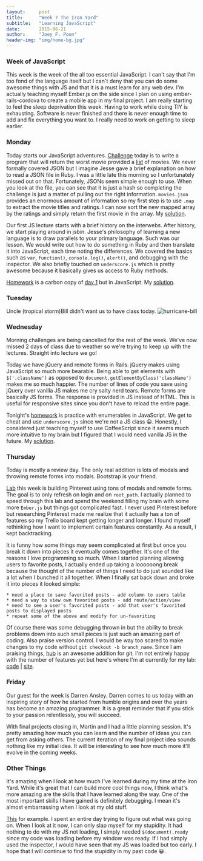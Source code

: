 ```yaml
---
layout:     post
title:      "Week 7 The Iron Yard"
subtitle:   "Learning JavaScript"
date:       2015-06-21
author:     "Joey F. Poon"
header-img: "img/home-bg.jpg"
---
```

### Week of JavaScript
This week is the week of the all too essential JavaScript. I can't say that I'm too fond of the language itself but I can't deny that you can do some awesome things with JS and that it is a must learn for any web dev. I'm actually teaching myself Ember.js on the side since I plan on using ember-rails-cordova to create a mobile app in my final project. I am really starting to feel the sleep deprivation this week. Having to work while doing TIY is exhausting. Software is never finished and there is never enough time to add and fix everything you want to. I really need to work on getting to sleep earlier.

### Monday
Today starts our JavaScript adventures. <a href="https://github.com/tiy-hou-q2-2015-rails/day-31" target="\_blank">Challenge</a> today is to write a program that will return the worst movie provided a <a href="https://github.com/tiy-hou-q2-2015-rails/day-31/blob/master/movies.json" target="\_blank">list</a> of movies. We never formally covered JSON but I imagine Jesse gave a brief explanation on how to read a JSON file in Ruby. I was a little late this morning so I unfortunately missed out on that. Fortunately, JSONs seem simple enough to use. When you look at the file, you can see that it is just a hash so completing the challenge is just a matter of pulling out the right information. <code>movies.json</code> provides an enormous amount of information so my first step is to use <code>.map</code> to extract the movie titles and ratings. I can now sort the new mapped array by the ratings and simply return the first movie in the array. My <a href="https://github.com/joeypoon/iron_yard/blob/master/day-31/challenge.rb" target="\_blank">solution</a>.

Our first JS lecture starts with a brief history on the interwebs. After history, we start playing around in jsbin. Jesse's philosophy of learning a new language is to draw parallels to your primary language. Such was our lesson. We would write out how to do something in Ruby and then translate it into JavaScript, each time noting the differences. We covered the basics such as <code>var</code>, <code>function()</code>, <code>console.log()</code>, <code>alert()</code>, and debugging with the inspector. We also briefly touched on <code>underscore.js</code> which is pretty awesome because it basically gives us access to Ruby methods.

<a href="https://github.com/tiy-hou-q2-2015-rails/day-31" target="\_blank">Homework</a> is a carbon copy of <a href="{{ site.baseurl }}/week-1-the-iron-yard/" target="\_blank">day 1</a> but in JavaScript. My <a href="http://jsbin.com/zifiyemasu/edit?js,console" target="\_blank">solution</a>.

### Tuesday
Uncle (tropical storm)Bill didn't want us to have class today.
<img src="{{ site.baseurl }}/img/hurricane-bill.jpg" alt="hurricane-bill">

### Wednesday
Morning challenges are being cancelled for the rest of the week. We've now missed 2 days of class due to weather so we're trying to keep up with the lectures. Straight into lecture we go!

Today we have jQuery and remote forms in Rails. jQuery makes using JavaScript so much more bearable. Being able to get elements with <code>$('.className')</code> as opposed to <code>document.getElementByClass('className')</code> makes me so much happier. The number of lines of code you save using jQuery over vanilla JS makes me cry salty nerd tears. Remote forms are basically JS forms. The response is provided in JS instead of HTML. This is useful for responsive sites since you don't have to reload the entire page.

Tonight's <a href="https://github.com/tiy-hou-q2-2015-rails/day-33" target="\_blank">homework</a> is practice with enumerables in JavaScript. We get to cheat and use <code>underscore.js</code> since we're not a JS class 😀. Honestly, I considered just teaching myself to use CoffeeScript since it seems much more intuitive to my brain but I figured that I would need vanilla JS in the future. My <a href="http://jsbin.com/hepekiteva/edit?js,console" target="\_blank">solution</a>.

### Thursday
Today is mostly a review day. The only real addition is lots of modals and throwing remote forms into modals. Bootstrap is your friend.

<a href="https://github.com/tiy-hou-q2-2015-rails/week-7-lab" target="\_blank">Lab</a> this week is building Pinterest using tons of modals and remote forms. The goal is to only refresh on login and on <code>root_path</code>. I actually planned to speed through this lab and spend the weekend filling my brain with some more <code>Ember.js</code> but things got complicated fast. I never used Pinterest before but researching Pinterest made me realize that it actually has a ton of features so my Trello board kept getting longer and longer. I found myself rethinking how I want to implement certain features constantly. As a result, I kept backtracking.

It is funny how some things may seem complicated at first but once you break it down into pieces it eventually comes together. It's one of the reasons I love programming so much. When I started planning allowing users to favorite posts, I actually ended up taking a loooooong break because the thought of the number of things I need to do just sounded like a lot when I bunched it all together. When I finally sat back down and broke it into pieces it looked simple:

    * need a place to save favorited posts - add column to users table
    * need a way to view own favorited posts - add route/action/view
    * need to see a user's favorited posts - add that user's favorited posts to displayed posts
    * repeat some of the above and modify for un-favoriting

Of course there was some debugging thrown in but the ability to break problems down into such small pieces is just such an amazing part of coding. Also praise version control. I would be way too scared to make changes to my code without <code>git checkout -b branch_name</code>. Since I am praising things, <a href="https://github.com/github/hub" target="\_blank">hub</a> is an awesome addition for git. I'm not entirely happy with the number of features yet but here's where I'm at currently for my lab: <a href="https://github.com/joeypoon/staple" target="\_blank">code</a> \| <a href="https://joey-staple.herokuapp.com/" target="\_blank">site</a>.

### Friday
Our guest for the week is Darren Ansley. Darren comes to us today with an inspiring story of how he started from humble origins and over the years has become an amazing programmer. It is a great reminder that if you stick to your passion relentlessly, you will succeed.

With final projects closing in, Martin and I had a little planning session. It's pretty amazing how much you can learn and the number of ideas you can get from asking others. The current iteration of my final project idea sounds nothing like my initial idea. It will be interesting to see how much more it'll evolve in the coming weeks.

### Other Things
It's amazing when I look at how much I've learned during my time at the Iron Yard. While it's great that I can build more cool things now, I think what's more amazing are the skills that I have learned along the way. One of the most important skills I have gained is definitely debugging. I mean it's almost embarrassing when I look at my old stuff.

<a href="{{ site.baseurl }}/learning-rails" target="\_blank">This</a> for example. I spent an entire day trying to figure out what was going on. When I look at it now, I can only slap myself for my stupidity. It had nothing to do with my JS not loading, I simply needed <code>$(document).ready</code> since my code was loading before my window was ready. If I had simply used the inspector, I would have seen that my JS was loaded but too early. I hope that I will continue to find the stupidity in my past code 😀.
